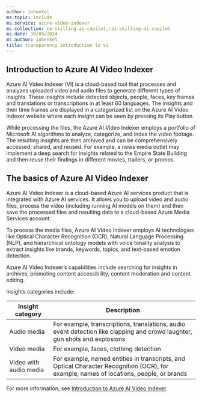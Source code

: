 ```yaml
---
author: inhenkel
ms.topic: include 
ms.service: azure-video-indexer
ms.collection: ce-skilling-ai-copilot,rai-skilling-ai-copilot
ms.date: 10/09/2024
ms.author: inhenkel
title: transparency introduction to vi
---
```


## Introduction to Azure AI Video Indexer

Azure AI Video Indexer (VI) is a cloud-based tool that processes and analyzes uploaded video and audio files to generate different types of insights. These insights include detected objects, people, faces, key frames and translations or transcriptions in at least 60 languages. The insights and their time frames are displayed in a categorized list on the Azure AI Video Indexer website where each insight can be seen by pressing its Play button.

While processing the files, the Azure AI Video Indexer employs a portfolio of Microsoft AI algorithms to analyze, categorize, and index the video footage. The resulting insights are then archived and can be comprehensively accessed, shared, and reused. For example, a news media outlet may implement a deep search for insights related to the Empire State Building and then reuse their findings in different movies, trailers, or promos.  

## The basics of Azure AI Video Indexer

Azure AI Video Indexer is a cloud-based Azure AI services product that is integrated with Azure AI services. It allows you to upload video and audio files, process the video (including running AI models on them) and then save the processed files and resulting data to a cloud-based Azure Media Services account.

To process the media files, Azure AI Video Indexer employs AI technologies like Optical Character Recognition (OCR), Natural Language Processing (NLP), and hierarchical ontology models with voice tonality analysis to extract insights like brands, keywords, topics, and text-based emotion detection.

Azure AI Video Indexer’s capabilities include searching for insights in archives, promoting content accessibility, content moderation and content editing.

Insights categories include:

| Insight category | Description |
|--|--|
| Audio media | For example, transcriptions, translations, audio event detection like clapping and crowd laughter, gun shots and explosions |
| Video media | For example, faces, clothing detection |
| Video with audio media | For example, named entities in transcripts, and Optical Character Recognition (OCR), for example, names of locations, people, or brands |

For more information, see [Introduction to Azure AI Video Indexer](/azure/azure-video-indexer/video-indexer-overview).